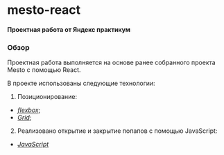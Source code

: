 # mesto-react

#### **Проектная работа** от **Яндекс практикум**

### Обзор
Проектная работа выполняется на основе ранее собранного проекта Mesto с помощью React.

В проекте использованы следующие технологии:
1) Позиционирование:
* [*flexbox*](https://developer.mozilla.org/ru/docs/Learn/CSS/CSS_layout/Flexbox);
* [*Grid*](https://developer.mozilla.org/ru/docs/Web/CSS/CSS_Grid_Layout/Basic_Concepts_of_Grid_Layout);
2) Реализовано открытие и закрытие попапов с помощью JavaScript: 
* [*JavaScript*](https://developer.mozilla.org/ru/docs/Web/JavaScript)


